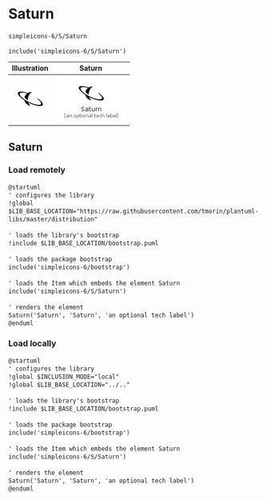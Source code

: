 # Saturn


```text
simpleicons-6/S/Saturn
```

```text
include('simpleicons-6/S/Saturn')
```



| Illustration | Saturn |
| :---: | :---: |
| ![illustration for Illustration](../../simpleicons-6/S/Saturn.png) | ![illustration for Saturn](../../simpleicons-6/S/Saturn.Local.png) |




## Saturn

### Load remotely
```plantuml
@startuml
' configures the library
!global $LIB_BASE_LOCATION="https://raw.githubusercontent.com/tmorin/plantuml-libs/master/distribution"

' loads the library's bootstrap
!include $LIB_BASE_LOCATION/bootstrap.puml

' loads the package bootstrap
include('simpleicons-6/bootstrap')

' loads the Item which embeds the element Saturn
include('simpleicons-6/S/Saturn')

' renders the element
Saturn('Saturn', 'Saturn', 'an optional tech label')
@enduml
```

### Load locally
```plantuml
@startuml
' configures the library
!global $INCLUSION_MODE="local"
!global $LIB_BASE_LOCATION="../.."

' loads the library's bootstrap
!include $LIB_BASE_LOCATION/bootstrap.puml

' loads the package bootstrap
include('simpleicons-6/bootstrap')

' loads the Item which embeds the element Saturn
include('simpleicons-6/S/Saturn')

' renders the element
Saturn('Saturn', 'Saturn', 'an optional tech label')
@enduml
```

